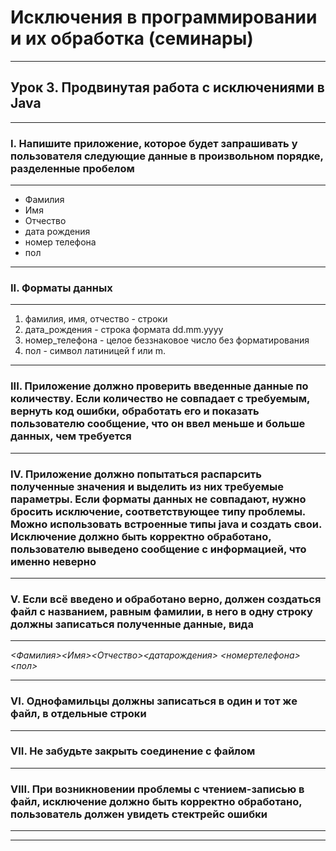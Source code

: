 # Исключения в программировании и их обработка (семинары)

___

## Урок 3. Продвинутая работа с исключениями в Java

___

### I. Напишите приложение, которое будет запрашивать у пользователя следующие данные в произвольном порядке, разделенные пробелом

___

* Фамилия
* Имя
* Отчество
* дата рождения
* номер телефона
* пол

___

### II. Форматы данных

___

1. фамилия, имя, отчество - строки
2. дата_рождения - строка формата dd.mm.yyyy
3. номер_телефона - целое беззнаковое число без форматирования
4. пол - символ латиницей f или m.

___

### III. Приложение должно проверить введенные данные по количеству. Если количество не совпадает с требуемым, вернуть код ошибки, обработать его и показать пользователю сообщение, что он ввел меньше и больше данных, чем требуется

___

### IV. Приложение должно попытаться распарсить полученные значения и выделить из них требуемые параметры. Если форматы данных не совпадают, нужно бросить исключение, соответствующее типу проблемы. Можно использовать встроенные типы java и создать свои. Исключение должно быть корректно обработано, пользователю выведено сообщение с информацией, что именно неверно

___

### V. Если всё введено и обработано верно, должен создаться файл с названием, равным фамилии, в него в одну строку должны записаться полученные данные, вида

___
*<Фамилия><Имя><Отчество><датарождения> <номертелефона><пол>*
___

### VI. Однофамильцы должны записаться в один и тот же файл, в отдельные строки

___

### VII. Не забудьте закрыть соединение с файлом

___

### VIII. При возникновении проблемы с чтением-записью в файл, исключение должно быть корректно обработано, пользователь должен увидеть стектрейс ошибки

___
___
